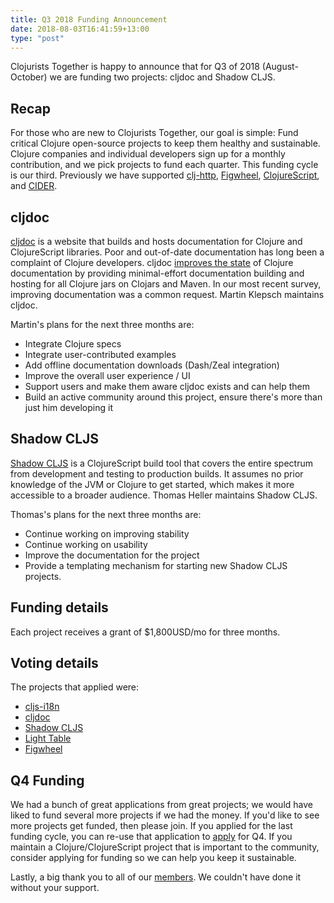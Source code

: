 ```yaml
---
title: Q3 2018 Funding Announcement
date: 2018-08-03T16:41:59+13:00
type: "post"
---
```


Clojurists Together is happy to announce that for Q3 of 2018 (August-October) we are funding two projects: cljdoc and Shadow CLJS.

## Recap

For those who are new to Clojurists Together, our goal is simple: Fund critical Clojure open-source projects to keep them healthy and sustainable. Clojure companies and individual developers sign up for a monthly contribution, and we pick projects to fund each quarter. This funding cycle is our third. Previously we have supported [clj-http](https://github.com/dakrone/clj-http/), [Figwheel](https://github.com/bhauman/lein-figwheel), [ClojureScript](https://clojurescript.org), and [CIDER](http://www.cider.mx/en/latest/).

## cljdoc

[cljdoc](https://cljdoc.xyz) is a website that builds and hosts documentation for Clojure and ClojureScript libraries. Poor and out-of-date documentation has long been a complaint of Clojure developers. cljdoc [improves the state](https://github.com/cljdoc/cljdoc#rationale) of Clojure documentation by providing minimal-effort documentation building and hosting for all Clojure jars on Clojars and Maven. In our most recent survey, improving documentation was a common request. Martin Klepsch maintains cljdoc.

Martin's plans for the next three months are:

- Integrate Clojure specs
- Integrate user-contributed examples
- Add offline documentation downloads (Dash/Zeal integration)
- Improve the overall user experience / UI
- Support users and make them aware cljdoc exists and can help them
- Build an active community around this project, ensure there's more than just him developing it

## Shadow CLJS

[Shadow CLJS](https://github.com/thheller/shadow-cljs) is a ClojureScript build tool that covers the entire spectrum from development and testing to production builds. It assumes no prior knowledge of the JVM or Clojure to get started, which makes it more accessible to a broader audience. Thomas Heller maintains Shadow CLJS.

Thomas's plans for the next three months are:

- Continue working on improving stability
- Continue working on usability
- Improve the documentation for the project
- Provide a templating mechanism for starting new Shadow CLJS projects.

## Funding details

Each project receives a grant of $1,800USD/mo for three months.

## Voting details

The projects that applied were:

- [cljs-i18n](https://github.com/thedavidmeister/cljs-i18n)
- [cljdoc](https://cljdoc.xyz)
- [Shadow CLJS](https://github.com/thheller/shadow-cljs)
- [Light Table](https://github.com/LightTable/LightTable)
- [Figwheel](https://github.com/bhauman/lein-figwheel)

## Q4 Funding

We had a bunch of great applications from great projects; we would have liked to fund several more projects if we had the money. If you'd like to see more projects get funded, then please join. If you applied for the last funding cycle, you can re-use that application to [apply](/open-source/) for Q4. If you maintain a Clojure/ClojureScript project that is important to the community, consider applying for funding so we can help you keep it sustainable.

Lastly, a big thank you to all of our [members](/members/). We couldn't have done it without your support.
